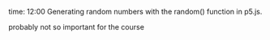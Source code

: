 time: 12:00
Generating random numbers with the random() function in p5.js.


probably not so important for the course